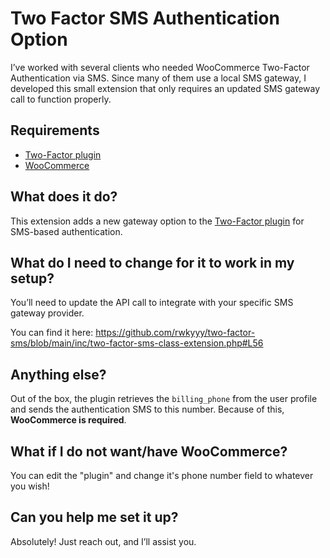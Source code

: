 # Two Factor SMS Authentication Option
I’ve worked with several clients who needed WooCommerce Two-Factor Authentication via SMS. Since many of them use a local SMS gateway, I developed this small extension that only requires an updated SMS gateway call to function properly.

## Requirements
- [Two-Factor plugin](https://github.com/WordPress/two-factor)  
- [WooCommerce](https://github.com/woocommerce/woocommerce)

## What does it do?
This extension adds a new gateway option to the [Two-Factor plugin](https://github.com/WordPress/two-factor) for SMS-based authentication.

## What do I need to change for it to work in my setup?
You’ll need to update the API call to integrate with your specific SMS gateway provider.

You can find it here: https://github.com/rwkyyy/two-factor-sms/blob/main/inc/two-factor-sms-class-extension.php#L56

## Anything else?
Out of the box, the plugin retrieves the `billing_phone` from the user profile and sends the authentication SMS to this number. Because of this, **WooCommerce is required**.

## What if I do not want/have WooCommerce?
You can edit the "plugin" and change it's phone number field to whatever you wish!

## Can you help me set it up?
Absolutely! Just reach out, and I’ll assist you.
